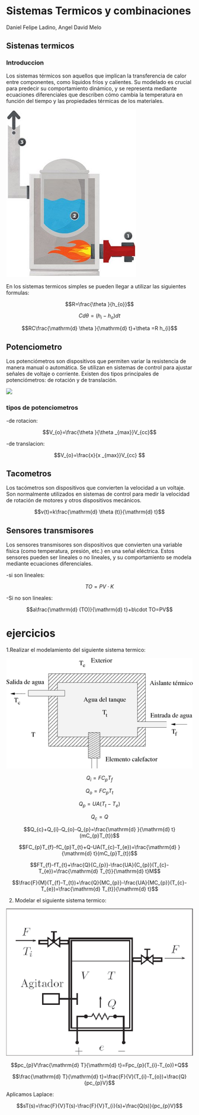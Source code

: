# Sistemas Termicos y combinaciones
Daniel Felipe Ladino, Angel David Melo
## Sistenas termicos
### Introduccion 
Los sistemas térmicos son aquellos que implican la transferencia de calor entre componentes, como líquidos fríos y calientes. Su modelado es crucial para predecir su comportamiento dinámico, y se representa mediante ecuaciones diferenciales que describen cómo cambia la temperatura en función del tiempo y las propiedades térmicas de los materiales.

![](9.jpg)


En los sistemas termicos simples se pueden llegar a utilizar las siguientes formulas:

$$R=\frac{\theta }{h_{o}}$$

$$Cd\theta =(h_{i}-h_{o})dt$$

$$RC\frac{\mathrm{d} \theta }{\mathrm{d} t}+\theta =R h_{i}$$

## Potenciometro

Los potenciómetros son dispositivos que permiten variar la resistencia de manera manual o automática. Se utilizan en sistemas de control para ajustar señales de voltaje o corriente. Existen dos tipos principales de potenciómetros: de rotación y de translación.

![](images(1).jpg)

### tipos de potenciometros

-de rotacion:

$$V_{o}=\frac{\theta }{\theta _{max}}V_{cc}$$

-de translacion:

$$V_{o}=\frac{x}{x _{max}}V_{cc} $$

## Tacometros

Los tacómetros son dispositivos que convierten la velocidad a un voltaje. Son normalmente utilizados en sistemas de control para medir la velocidad de rotación de motores y otros dispositivos mecánicos.

$$v(t)=k\frac{\mathrm{d} \theta (t)}{\mathrm{d} t}$$

## Sensores transmisores

Los sensores transmisores son dispositivos que convierten una variable física (como temperatura, presión, etc.) en una señal eléctrica. Estos sensores pueden ser lineales o no lineales, y su comportamiento se modela mediante ecuaciones diferenciales.

-si son lineales:


$$TO=PV\cdot K$$

-Si no son lineales:


$$a\frac{\mathrm{d} (TO)}{\mathrm{d} t}+b\cdot TO=PV$$
# ejercicios 


1.Realizar el modelamiento del siguiente sistema termico:


![](cap330x.png)

$$Q_{i}=FC_{p}T_{f}$$

$$Q_{o}=FC_{p}T_{t}$$

$$Q_{p}=UA(T_{t}-T_{e})$$

$$Q_{c}=Q$$

$$Q_{c}+Q_{i}-Q_{o}-Q_{p}=\frac{\mathrm{d} }{\mathrm{d} t}(mC_{p}T_{t})$$

$$FC_{p}T_{f}-fC_{p}T_{t}+Q-UA(T_{c}-T_{e})=\frac{\mathrm{d} }{\mathrm{d} t}(mC_{p}T_{t})$$

$$FT_{f}-fT_{t}+\frac{Q}{C_{p}}-\frac{UA}{C_{p}}(T_{c}-T_{e})=\frac{\mathrm{d} T_{t}}{\mathrm{d} t}M$$

$$\frac{F}{M}(T_{f}-T_{t})+\frac{Q}{MC_{p}}-\frac{UA}{MC_{p}}(T_{c}-T_{e})=\frac{\mathrm{d} T_{t}}{\mathrm{d} t}$$

2. Modelar el siguiente sistema termico:

![](Esquema-del-sistema-termico.png)

$$pc_{p}V\frac{\mathrm{d} T}{\mathrm{d} t}=Fpc_{p}(T_{i}-T_{o})+Q$$

$$\frac{\mathrm{d} T}{\mathrm{d} t}=\frac{F}{V}(T_{i}-T_{o})+\frac{Q}{pc_{p}V}$$

Aplicamos Laplace:

$$sT(s)=\frac{F}{V}T(s)-\frac{F}{V}T_{i}(s)+\frac{Q(s)}{pc_{p}V}$$
